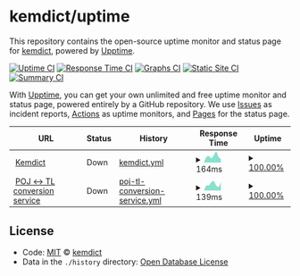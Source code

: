 # kemdict/uptime

This repository contains the open-source uptime monitor and status page for [kemdict](https://status.kemdict.com), powered by [Upptime](https://github.com/upptime/upptime).

[![Uptime CI](https://github.com/kemdict/uptime/workflows/Uptime%20CI/badge.svg)](https://github.com/kemdict/uptime/actions?query=workflow%3A%22Uptime+CI%22)
[![Response Time CI](https://github.com/kemdict/uptime/workflows/Response%20Time%20CI/badge.svg)](https://github.com/kemdict/uptime/actions?query=workflow%3A%22Response+Time+CI%22)
[![Graphs CI](https://github.com/kemdict/uptime/workflows/Graphs%20CI/badge.svg)](https://github.com/kemdict/uptime/actions?query=workflow%3A%22Graphs+CI%22)
[![Static Site CI](https://github.com/kemdict/uptime/workflows/Static%20Site%20CI/badge.svg)](https://github.com/kemdict/uptime/actions?query=workflow%3A%22Static+Site+CI%22)
[![Summary CI](https://github.com/kemdict/uptime/workflows/Summary%20CI/badge.svg)](https://github.com/kemdict/uptime/actions?query=workflow%3A%22Summary+CI%22)

With [Upptime](https://upptime.js.org), you can get your own unlimited and free uptime monitor and status page, powered entirely by a GitHub repository. We use [Issues](https://github.com/kemdict/uptime/issues) as incident reports, [Actions](https://github.com/kemdict/uptime/actions) as uptime monitors, and [Pages](https://status.kemdict.com) for the status page.

<!--start: status pages-->
<!-- This summary is generated by Upptime (https://github.com/upptime/upptime) -->
<!-- Do not edit this manually, your changes will be overwritten -->
<!-- prettier-ignore -->
| URL | Status | History | Response Time | Uptime |
| --- | ------ | ------- | ------------- | ------ |
| <img alt="" src="https://kemdict.com/favicon.ico" height="13"> [Kemdict](https://kemdict.com) | Down | [kemdict.yml](https://github.com/kemdict/uptime/commits/HEAD/history/kemdict.yml) | <details><summary><img alt="Response time graph" src="./graphs/kemdict/response-time-week.png" height="20"> 164ms</summary><br><a href="https://status.kemdict.com/history/kemdict"><img alt="Response time 145" src="https://img.shields.io/endpoint?url=https%3A%2F%2Fraw.githubusercontent.com%2Fkemdict%2Fuptime%2FHEAD%2Fapi%2Fkemdict%2Fresponse-time.json"></a><br><a href="https://status.kemdict.com/history/kemdict"><img alt="24-hour response time 96" src="https://img.shields.io/endpoint?url=https%3A%2F%2Fraw.githubusercontent.com%2Fkemdict%2Fuptime%2FHEAD%2Fapi%2Fkemdict%2Fresponse-time-day.json"></a><br><a href="https://status.kemdict.com/history/kemdict"><img alt="7-day response time 164" src="https://img.shields.io/endpoint?url=https%3A%2F%2Fraw.githubusercontent.com%2Fkemdict%2Fuptime%2FHEAD%2Fapi%2Fkemdict%2Fresponse-time-week.json"></a><br><a href="https://status.kemdict.com/history/kemdict"><img alt="30-day response time 185" src="https://img.shields.io/endpoint?url=https%3A%2F%2Fraw.githubusercontent.com%2Fkemdict%2Fuptime%2FHEAD%2Fapi%2Fkemdict%2Fresponse-time-month.json"></a><br><a href="https://status.kemdict.com/history/kemdict"><img alt="1-year response time 147" src="https://img.shields.io/endpoint?url=https%3A%2F%2Fraw.githubusercontent.com%2Fkemdict%2Fuptime%2FHEAD%2Fapi%2Fkemdict%2Fresponse-time-year.json"></a></details> | <details><summary><a href="https://status.kemdict.com/history/kemdict">100.00%</a></summary><a href="https://status.kemdict.com/history/kemdict"><img alt="All-time uptime 97.18%" src="https://img.shields.io/endpoint?url=https%3A%2F%2Fraw.githubusercontent.com%2Fkemdict%2Fuptime%2FHEAD%2Fapi%2Fkemdict%2Fuptime.json"></a><br><a href="https://status.kemdict.com/history/kemdict"><img alt="24-hour uptime 100.00%" src="https://img.shields.io/endpoint?url=https%3A%2F%2Fraw.githubusercontent.com%2Fkemdict%2Fuptime%2FHEAD%2Fapi%2Fkemdict%2Fuptime-day.json"></a><br><a href="https://status.kemdict.com/history/kemdict"><img alt="7-day uptime 100.00%" src="https://img.shields.io/endpoint?url=https%3A%2F%2Fraw.githubusercontent.com%2Fkemdict%2Fuptime%2FHEAD%2Fapi%2Fkemdict%2Fuptime-week.json"></a><br><a href="https://status.kemdict.com/history/kemdict"><img alt="30-day uptime 100.00%" src="https://img.shields.io/endpoint?url=https%3A%2F%2Fraw.githubusercontent.com%2Fkemdict%2Fuptime%2FHEAD%2Fapi%2Fkemdict%2Fuptime-month.json"></a><br><a href="https://status.kemdict.com/history/kemdict"><img alt="1-year uptime 93.70%" src="https://img.shields.io/endpoint?url=https%3A%2F%2Fraw.githubusercontent.com%2Fkemdict%2Fuptime%2FHEAD%2Fapi%2Fkemdict%2Fuptime-year.json"></a></details>
| <img alt="" src="https://icons.duckduckgo.com/ip3/pojtl.kemdict.com.ico" height="13"> [POJ ↔ TL conversion service](https://pojtl.kemdict.com) | Down | [poj-tl-conversion-service.yml](https://github.com/kemdict/uptime/commits/HEAD/history/poj-tl-conversion-service.yml) | <details><summary><img alt="Response time graph" src="./graphs/poj-tl-conversion-service/response-time-week.png" height="20"> 139ms</summary><br><a href="https://status.kemdict.com/history/poj-tl-conversion-service"><img alt="Response time 150" src="https://img.shields.io/endpoint?url=https%3A%2F%2Fraw.githubusercontent.com%2Fkemdict%2Fuptime%2FHEAD%2Fapi%2Fpoj-tl-conversion-service%2Fresponse-time.json"></a><br><a href="https://status.kemdict.com/history/poj-tl-conversion-service"><img alt="24-hour response time 180" src="https://img.shields.io/endpoint?url=https%3A%2F%2Fraw.githubusercontent.com%2Fkemdict%2Fuptime%2FHEAD%2Fapi%2Fpoj-tl-conversion-service%2Fresponse-time-day.json"></a><br><a href="https://status.kemdict.com/history/poj-tl-conversion-service"><img alt="7-day response time 139" src="https://img.shields.io/endpoint?url=https%3A%2F%2Fraw.githubusercontent.com%2Fkemdict%2Fuptime%2FHEAD%2Fapi%2Fpoj-tl-conversion-service%2Fresponse-time-week.json"></a><br><a href="https://status.kemdict.com/history/poj-tl-conversion-service"><img alt="30-day response time 176" src="https://img.shields.io/endpoint?url=https%3A%2F%2Fraw.githubusercontent.com%2Fkemdict%2Fuptime%2FHEAD%2Fapi%2Fpoj-tl-conversion-service%2Fresponse-time-month.json"></a><br><a href="https://status.kemdict.com/history/poj-tl-conversion-service"><img alt="1-year response time 154" src="https://img.shields.io/endpoint?url=https%3A%2F%2Fraw.githubusercontent.com%2Fkemdict%2Fuptime%2FHEAD%2Fapi%2Fpoj-tl-conversion-service%2Fresponse-time-year.json"></a></details> | <details><summary><a href="https://status.kemdict.com/history/poj-tl-conversion-service">100.00%</a></summary><a href="https://status.kemdict.com/history/poj-tl-conversion-service"><img alt="All-time uptime 97.35%" src="https://img.shields.io/endpoint?url=https%3A%2F%2Fraw.githubusercontent.com%2Fkemdict%2Fuptime%2FHEAD%2Fapi%2Fpoj-tl-conversion-service%2Fuptime.json"></a><br><a href="https://status.kemdict.com/history/poj-tl-conversion-service"><img alt="24-hour uptime 100.00%" src="https://img.shields.io/endpoint?url=https%3A%2F%2Fraw.githubusercontent.com%2Fkemdict%2Fuptime%2FHEAD%2Fapi%2Fpoj-tl-conversion-service%2Fuptime-day.json"></a><br><a href="https://status.kemdict.com/history/poj-tl-conversion-service"><img alt="7-day uptime 100.00%" src="https://img.shields.io/endpoint?url=https%3A%2F%2Fraw.githubusercontent.com%2Fkemdict%2Fuptime%2FHEAD%2Fapi%2Fpoj-tl-conversion-service%2Fuptime-week.json"></a><br><a href="https://status.kemdict.com/history/poj-tl-conversion-service"><img alt="30-day uptime 100.00%" src="https://img.shields.io/endpoint?url=https%3A%2F%2Fraw.githubusercontent.com%2Fkemdict%2Fuptime%2FHEAD%2Fapi%2Fpoj-tl-conversion-service%2Fuptime-month.json"></a><br><a href="https://status.kemdict.com/history/poj-tl-conversion-service"><img alt="1-year uptime 93.71%" src="https://img.shields.io/endpoint?url=https%3A%2F%2Fraw.githubusercontent.com%2Fkemdict%2Fuptime%2FHEAD%2Fapi%2Fpoj-tl-conversion-service%2Fuptime-year.json"></a></details>

<!--end: status pages-->

## License

- Code: [MIT](./LICENSE) © [kemdict](https://status.kemdict.com)
- Data in the `./history` directory: [Open Database License](https://opendatacommons.org/licenses/odbl/1-0/)
